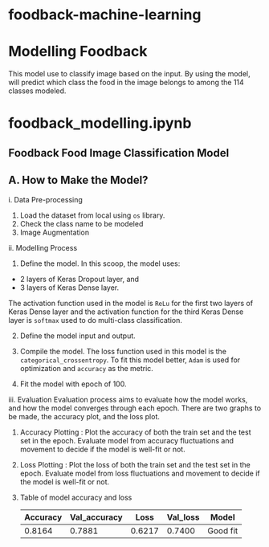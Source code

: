 # foodback-machine-learning

# Modelling Foodback

This model use to classify image based on the input. By using the model, will predict which class the food in the image belongs to among the 114 classes modeled.

# foodback_modelling.ipynb

## Foodback Food Image Classification Model
## A. How to Make the Model?

i. Data Pre-processing
1. Load the dataset from local using `os` library. 
2. Check the class name to be modeled
3. Image Augmentation

ii. Modelling Process
1. Define the model. In this scoop, the model uses:
  - 2 layers of Keras Dropout layer, and
  - 3 layers of Keras Dense layer. 

The activation function used in the model is `ReLu` for the first two layers of Keras Dense layer and the activation function for the third Keras Dense layer is `softmax` used to do multi-class classification.

2. Define the model input and output. 

3. Compile the model. The loss function used in this model is the `categorical_crossentropy`. To fit this model better, `Adam` is used for optimization and `accuracy` as the metric.  

4. Fit the model with epoch of 100.
 

iii. Evaluation
Evaluation process aims to evaluate how the model works, and how the model converges through each epoch. There are two graphs to be made, the accuracy plot, and the loss plot.

1.  Accuracy Plotting : 
Plot the accuracy of both the train set and the test set in the epoch. Evaluate model from accuracy  fluctuations and movement to decide if the model is well-fit or not.

2. Loss Plotting : 
Plot the loss of both the train set and the test set in the epoch. Evaluate model from loss fluctuations and movement to decide if the model is well-fit or not.

3. Table of model accuracy and loss

   | Accuracy | Val_accuracy | Loss   | Val_loss | Model    |
   | -------- | ------------ | ------ | -------- | -------- |
   | 0.8164   | 0.7881       | 0.6217 | 0.7400   | Good fit |
